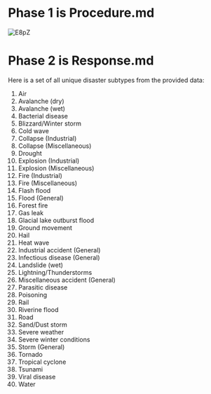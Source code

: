# Phase 1 is Procedure.md
![E8pZ](https://github.com/ArkS0001/Woodpecker-s-Hackathon/assets/113760964/9136a7b1-2cc6-408f-b822-8f9c72f34145)

# Phase 2 is Response.md

Here is a set of all unique disaster subtypes from the provided data:

1. Air
2. Avalanche (dry)
3. Avalanche (wet)
4. Bacterial disease
5. Blizzard/Winter storm
6. Cold wave
7. Collapse (Industrial)
8. Collapse (Miscellaneous)
9. Drought
10. Explosion (Industrial)
11. Explosion (Miscellaneous)
12. Fire (Industrial)
13. Fire (Miscellaneous)
14. Flash flood
15. Flood (General)
16. Forest fire
17. Gas leak
18. Glacial lake outburst flood
19. Ground movement
20. Hail
21. Heat wave
22. Industrial accident (General)
23. Infectious disease (General)
24. Landslide (wet)
25. Lightning/Thunderstorms
26. Miscellaneous accident (General)
27. Parasitic disease
28. Poisoning
29. Rail
30. Riverine flood
31. Road
32. Sand/Dust storm
33. Severe weather
34. Severe winter conditions
35. Storm (General)
36. Tornado
37. Tropical cyclone
38. Tsunami
39. Viral disease
40. Water
